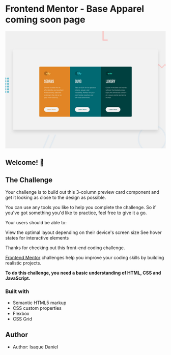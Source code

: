 # Frontend Mentor - Base Apparel coming soon page

![Design preview for the Base Apparel coming soon page coding challenge](./design/desktop-preview.jpg)

## Welcome! 👋

## The Challenge

Your challenge is to build out this 3-column preview card component and get it looking as close to the design as possible.

You can use any tools you like to help you complete the challenge. So if you've got something you'd like to practice, feel free to give it a go.

Your users should be able to:

View the optimal layout depending on their device's screen size
See hover states for interactive elements

Thanks for checking out this front-end coding challenge.

[Frontend Mentor](https://www.frontendmentor.io) challenges help you improve your coding skills by building realistic projects.

**To do this challenge, you need a basic understanding of HTML, CSS and JavaScript.**

### Built with

- Semantic HTML5 markup
- CSS custom properties
- Flexbox
- CSS Grid

## Author

- Author: Isaque Daniel
